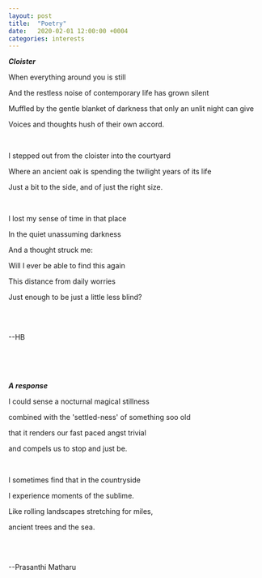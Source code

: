 ```yaml
---
layout: post
title:  "Poetry"
date:   2020-02-01 12:00:00 +0004
categories: interests
---
```


***Cloister***

When everything around you is still

And the restless noise of contemporary life has grown silent

Muffled by the gentle blanket of darkness that only an unlit night can give

Voices and thoughts hush of their own accord.

<br/>

I stepped out from the cloister into the courtyard

Where an ancient oak is spending the twilight years of its life

Just a bit to the side, and of just the right size.

<br/>

I lost my sense of time in that place

In the quiet unassuming darkness

And a thought struck me:

Will I ever be able to find this again

This distance from daily worries

Just enough to be just a little less blind?

<br/><br/>

--HB

<br/><br/><br/>

***A response***

I could sense a nocturnal magical stillness

combined with the 'settled-ness' of something soo old

that it renders our fast paced angst trivial

and compels us to stop and just be.

<br/>

I sometimes find that in the countryside

I experience moments of the sublime.

Like rolling landscapes stretching for miles,

ancient trees and the sea.

<br/><br/>

--Prasanthi Matharu

